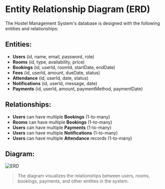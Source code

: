 # Entity Relationship Diagram (ERD)

The Hostel Management System's database is designed with the following entities and relationships:

## Entities:
- **Users** (id, name, email, password, role)
- **Rooms** (id, type, availability, price)
- **Bookings** (id, userId, roomId, startDate, endDate)
- **Fees** (id, userId, amount, dueDate, status)
- **Attendance** (id, userId, date, status)
- **Notifications** (id, userId, message, date)
- **Payments** (id, userId, amount, paymentMethod, paymentDate)

## Relationships:
- **Users** can have multiple **Bookings** (1-to-many)
- **Rooms** can have multiple **Bookings** (1-to-many)
- **Users** can have multiple **Payments** (1-to-many)
- **Users** can have multiple **Notifications** (1-to-many)
- **Users** can have multiple **Attendance** records (1-to-many)

## Diagram:

![ERD](./docs/ERD.png)
> The diagram visualizes the relationships between users, rooms, bookings, payments, and other entities in the system.
